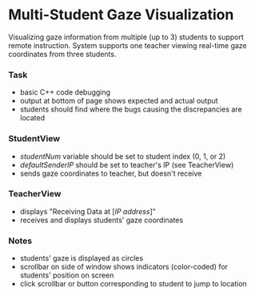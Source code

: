 # Multi-Student Gaze Visualization

Visualizing gaze information from multiple (up to 3) students to support remote instruction.
System supports one teacher viewing real-time gaze coordinates from three students.

### Task
- basic C++ code debugging
- output at bottom of page shows expected and actual output
- students should find where the bugs causing the discrepancies are located

### StudentView
- *studentNum* variable should be set to student index (0, 1, or 2)
- *defaultSenderIP* should be set to teacher's IP (see TeacherView)
- sends gaze coordinates to teacher, but doesn't receive

### TeacherView
- displays "Receiving Data at [*IP address*]"
- receives and displays students' gaze coordinates

### Notes
- students' gaze is displayed as circles
- scrollbar on side of window shows indicators (color-coded) for students' position on screen
- click scrollbar or button corresponding to student to jump to location
